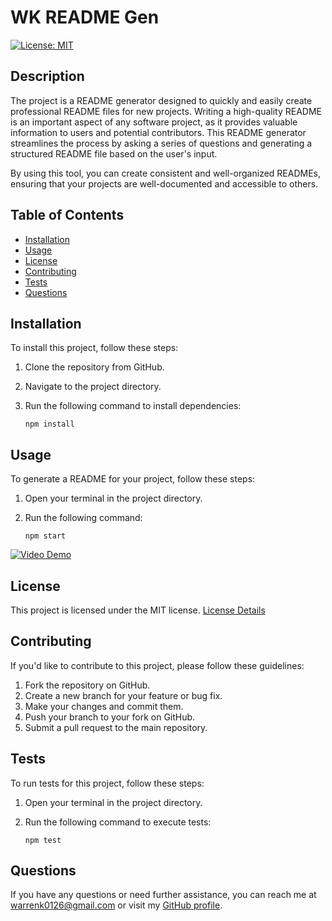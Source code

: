 # WK README Gen

[![License: MIT](https://img.shields.io/badge/License-MIT-yellow.svg)](https://opensource.org/licenses/MIT)

## Description

The project is a README generator designed to quickly and easily create professional README files for new projects. Writing a high-quality README is an important aspect of any software project, as it provides valuable information to users and potential contributors. This README generator streamlines the process by asking a series of questions and generating a structured README file based on the user's input.

By using this tool, you can create consistent and well-organized READMEs, ensuring that your projects are well-documented and accessible to others.

## Table of Contents

- [Installation](#installation)
- [Usage](#usage)
- [License](#license)
- [Contributing](#contributing)
- [Tests](#tests)
- [Questions](#questions)

## Installation

To install this project, follow these steps:

1. Clone the repository from GitHub.
2. Navigate to the project directory.
3. Run the following command to install dependencies:

   ```shell
   npm install

## Usage

To generate a README for your project, follow these steps:

1. Open your terminal in the project directory.
2. Run the following command:

   ```shell
   npm start

[![Video Demo](https://i.imgur.com/hmDTVuv.png)](https://i.imgur.com/hmDTVuv.mp4)

## License

This project is licensed under the MIT license. [License Details](https://opensource.org/licenses/MIT)

## Contributing

If you'd like to contribute to this project, please follow these guidelines:

1. Fork the repository on GitHub.
2. Create a new branch for your feature or bug fix.
3. Make your changes and commit them.
4. Push your branch to your fork on GitHub.
5. Submit a pull request to the main repository.

## Tests

To run tests for this project, follow these steps:

1. Open your terminal in the project directory.
2. Run the following command to execute tests:

   ```shell
   npm test

## Questions

If you have any questions or need further assistance, you can reach me at warrenk0126@gmail.com or visit my [GitHub profile](https://github.com/warrenk0126).

